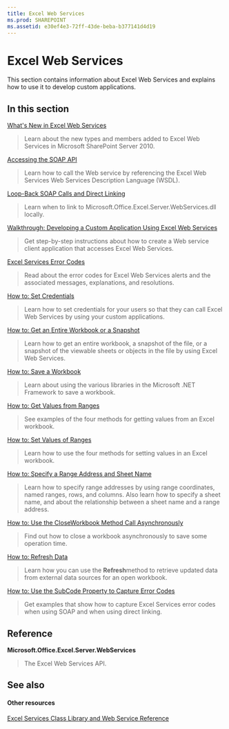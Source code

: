 ```yaml
---
title: Excel Web Services
ms.prod: SHAREPOINT
ms.assetid: e30ef4e3-72ff-43de-beba-b377141d4d19
---
```



# Excel Web Services

This section contains information about Excel Web Services and explains how to use it to develop custom applications.
  
    
    


## In this section


 [What's New in Excel Web Services](what-s-new-in-excel-web-services.md)
  
    
    
> Learn about the new types and members added to Excel Web Services in Microsoft SharePoint Server 2010.
    
  
 [Accessing the SOAP API](accessing-the-soap-api.md)
  
    
    
> Learn how to call the Web service by referencing the Excel Web Services Web Services Description Language (WSDL).
    
  
 [Loop-Back SOAP Calls and Direct Linking](loop-back-soap-calls-and-direct-linking.md)
  
    
    
> Learn when to link to Microsoft.Office.Excel.Server.WebServices.dll locally.
    
  
 [Walkthrough: Developing a Custom Application Using Excel Web Services](walkthrough-developing-a-custom-application-using-excel-web-services.md)
  
    
    
> Get step-by-step instructions about how to create a Web service client application that accesses Excel Web Services.
    
  
 [Excel Services Error Codes](excel-services-error-codes.md)
  
    
    
> Read about the error codes for Excel Web Services alerts and the associated messages, explanations, and resolutions.
    
  
 [How to: Set Credentials](http://msdn.microsoft.com/library/fd26b635-355f-44e4-9ce8-2a3a2c3bab9b%28Office.15%29.aspx)
  
    
    
> Learn how to set credentials for your users so that they can call Excel Web Services by using your custom applications.
    
  
 [How to: Get an Entire Workbook or a Snapshot](how-to-get-an-entire-workbook-or-a-snapshot.md)
  
    
    
> Learn how to get an entire workbook, a snapshot of the file, or a snapshot of the viewable sheets or objects in the file by using Excel Web Services.
    
  
 [How to: Save a Workbook](http://msdn.microsoft.com/library/feb74f7a-2d8f-4672-911b-de85f8852aea%28Office.15%29.aspx)
  
    
    
> Learn about using the various libraries in the Microsoft .NET Framework to save a workbook.
    
  
 [How to: Get Values from Ranges](how-to-get-values-from-ranges.md)
  
    
    
> See examples of the four methods for getting values from an Excel workbook.
    
  
 [How to: Set Values of Ranges](how-to-set-values-of-ranges.md)
  
    
    
> Learn how to use the four methods for setting values in an Excel workbook.
    
  
 [How to: Specify a Range Address and Sheet Name](how-to-specify-a-range-address-and-sheet-name.md)
  
    
    
> Learn how to specify range addresses by using range coordinates, named ranges, rows, and columns. Also learn how to specify a sheet name, and about the relationship between a sheet name and a range address.
    
  
 [How to: Use the CloseWorkbook Method Call Asynchronously](how-to-use-the-closeworkbook-method-call-asynchronously.md)
  
    
    
> Find out how to close a workbook asynchronously to save some operation time.
    
  
 [How to: Refresh Data](how-to-refresh-data.md)
  
    
    
> Learn how you can use the **Refresh**method to retrieve updated data from external data sources for an open workbook.
    
  
 [How to: Use the SubCode Property to Capture Error Codes](how-to-use-the-subcode-property-to-capture-error-codes.md)
  
    
    
> Get examples that show how to capture Excel Services error codes when using SOAP and when using direct linking.
    
  

## Reference


**Microsoft.Office.Excel.Server.WebServices**
  
    
    
> The Excel Web Services API.
    
  

## See also


#### Other resources


  
    
    
 [Excel Services Class Library and Web Service Reference](http://msdn.microsoft.com/library/5dd9fbe2-9bc3-4869-9129-83c1a067cc5f%28Office.15%29.aspx)
